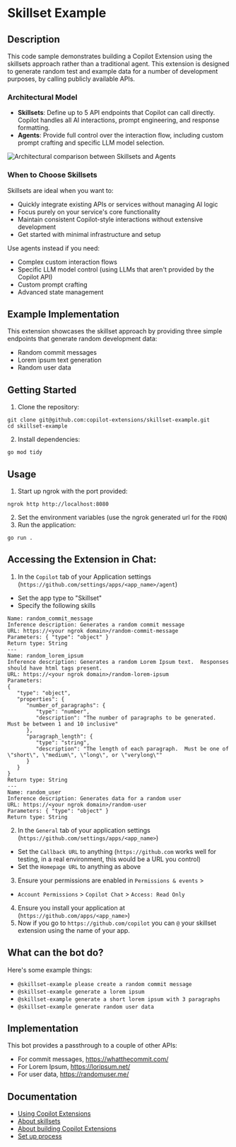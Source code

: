 # Skillset Example

## Description

This code sample demonstrates building a Copilot Extension using the skillsets approach rather than a traditional agent. This extension is designed to generate random test and example data for a number of development purposes, by calling publicly available APIs.

### Architectural Model
- **Skillsets**: Define up to 5 API endpoints that Copilot can call directly. Copilot handles all AI interactions, prompt engineering, and response formatting.
- **Agents**: Provide full control over the interaction flow, including custom prompt crafting and specific LLM model selection.

![Architectural comparison between Skillsets and Agents](https://github.com/user-attachments/assets/9c5d6489-afb5-47c2-be73-2561d89dfde3)


### When to Choose Skillsets
Skillsets are ideal when you want to:
- Quickly integrate existing APIs or services without managing AI logic
- Focus purely on your service's core functionality
- Maintain consistent Copilot-style interactions without extensive development
- Get started with minimal infrastructure and setup

Use agents instead if you need:
- Complex custom interaction flows
- Specific LLM model control (using LLMs that aren't provided by the Copilot API)
- Custom prompt crafting
- Advanced state management

## Example Implementation

This extension showcases the skillset approach by providing three simple endpoints that generate random development data:
- Random commit messages
- Lorem ipsum text generation
- Random user data

## Getting Started
1. Clone the repository: 

```
git clone git@github.com:copilot-extensions/skillset-example.git
cd skillset-example
```

2. Install dependencies:

```
go mod tidy
```

## Usage

1. Start up ngrok with the port provided:

```
ngrok http http://localhost:8080
```

2. Set the environment variables (use the ngrok generated url for the `FDQN`)
3. Run the application:

```
go run .
```

## Accessing the Extension in Chat:

1. In the `Copilot` tab of your Application settings (`https://github.com/settings/apps/<app_name>/agent`)
- Set the app type to "Skillset"
- Specify the following skills
```
Name: random_commit_message
Inference description: Generates a random commit message
URL: https://<your ngrok domain>/random-commit-message
Parameters: { "type": "object" }
Return type: String
---
Name: random_lorem_ipsum 
Inference description: Generates a random Lorem Ipsum text.  Responses should have html tags present.
URL: https://<your ngrok domain>/random-lorem-ipsum
Parameters: 
{
   "type": "object",
   "properties": {
      "number_of_paragraphs": {
         "type": "number",
         "description": "The number of paragraphs to be generated.  Must be between 1 and 10 inclusive"
      },
      "paragraph_length": {
         "type": "string",
         "description": "The length of each paragraph.  Must be one of \"short\", \"medium\", \"long\", or \"verylong\""
      }
   }
}
Return type: String
---
Name: random_user
Inference description: Generates data for a random user
URL: https://<your ngrok domain>/random-user
Parameters: { "type": "object" }
Return type: String
```

2. In the `General` tab of your application settings (`https://github.com/settings/apps/<app_name>`)
- Set the `Callback URL` to anything (`https://github.com` works well for testing, in a real environment, this would be a URL you control)
- Set the `Homepage URL` to anything as above
3. Ensure your permissions are enabled in `Permissions & events` > 
- `Account Permissions` > `Copilot Chat` > `Access: Read Only`
4. Ensure you install your application at (`https://github.com/apps/<app_name>`)
5. Now if you go to `https://github.com/copilot` you can `@` your skillset extension using the name of your app.

## What can the bot do?

Here's some example things:

* `@skillset-example please create a random commit message`
* `@skillset-example generate a lorem ipsum`
* `@skillset-example generate a short lorem ipsum with 3 paragraphs`
* `@skillset-example generate random user data`

## Implementation

This bot provides a passthrough to a couple of other APIs:

* For commit messages, https://whatthecommit.com/
* For Lorem Ipsum, https://loripsum.net/
* For user data, https://randomuser.me/

## Documentation
- [Using Copilot Extensions](https://docs.github.com/en/copilot/using-github-copilot/using-extensions-to-integrate-external-tools-with-copilot-chat)
- [About skillsets](https://docs.github.com/en/copilot/building-copilot-extensions/building-a-copilot-skillset-for-your-copilot-extension/about-copilot-skillsets)
- [About building Copilot Extensions](https://docs.github.com/en/copilot/building-copilot-extensions/about-building-copilot-extensions)
- [Set up process](https://docs.github.com/en/copilot/building-copilot-extensions/setting-up-copilot-extensions)
